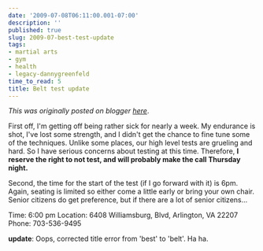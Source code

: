 ```yaml
---
date: '2009-07-08T06:11:00.001-07:00'
description: ''
published: true
slug: 2009-07-best-test-update
tags:
- martial arts
- gym
- health
- legacy-dannygreenfeld
time_to_read: 5
title: Belt test update
---
```


*This was originally posted on blogger [here](https://dannygreenfeld.blogspot.com/2009/07/best-test-update.html)*.

First off, I'm getting off being rather sick for nearly a week. My endurance is shot, I've lost some strength,  and I didn't get the chance to fine tune some of the techniques. Unlike some places, our high level tests are grueling and hard. So I have serious concerns about testing at this time. Therefore, <span style="font-weight: bold;">I reserve the right to not test, and will probably make the call Thursday night.</span>

Second, the time for the start of the test (if I go forward with it) is 6pm. Again, seating is limited so either come a little early or bring your own chair. Senior citizens do get preference, but if there are a lot of senior citizens...

Time: 6:00 pm
Location: 6408 Williamsburg, Blvd, Arlington, VA 22207
Phone: 703-536-9495

<span style="font-weight: bold;">update</span>: Oops, corrected title error from 'best' to 'belt'. Ha ha.